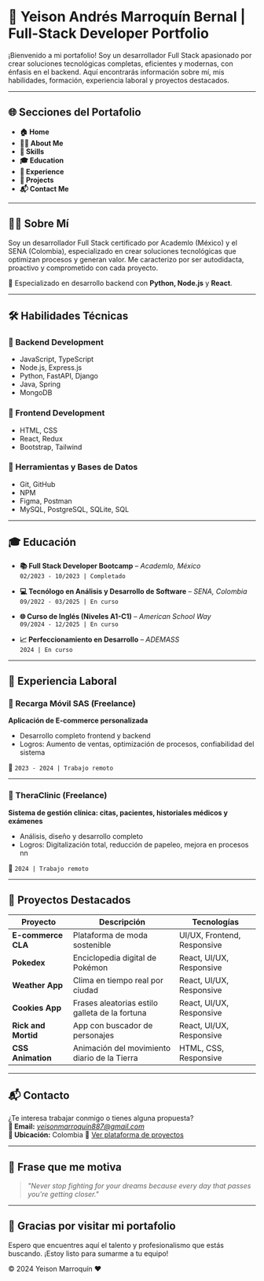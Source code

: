 # 💼 Yeison Andrés Marroquín Bernal | Full-Stack Developer Portfolio

¡Bienvenido a mi portafolio! Soy un desarrollador Full Stack apasionado por crear soluciones tecnológicas completas, eficientes y modernas, con énfasis en el backend. Aquí encontrarás información sobre mí, mis habilidades, formación, experiencia laboral y proyectos destacados.

---

## 🌐 Secciones del Portafolio

- **🏠 Home**
- **👨‍💻 About Me**
- **🧠 Skills**
- **🎓 Education**
- **💼 Experience**
- **🚀 Projects**
- **📬 Contact Me**

---

## 👨‍💻 Sobre Mí

Soy un desarrollador Full Stack certificado por Academlo (México) y el SENA (Colombia), especializado en crear soluciones tecnológicas que optimizan procesos y generan valor. Me caracterizo por ser autodidacta, proactivo y comprometido con cada proyecto.

🔧 Especializado en desarrollo backend con **Python, Node.js** y **React**.

---

## 🛠️ Habilidades Técnicas

### 🧩 Backend Development
- JavaScript, TypeScript
- Node.js, Express.js
- Python, FastAPI, Django
- Java, Spring
- MongoDB

### 🎨 Frontend Development
- HTML, CSS
- React, Redux
- Bootstrap, Tailwind

### 🧰 Herramientas y Bases de Datos
- Git, GitHub
- NPM
- Figma, Postman
- MySQL, PostgreSQL, SQLite, SQL

---

## 🎓 Educación

- **📚 Full Stack Developer Bootcamp** – *Academlo, México*  
  `02/2023 - 10/2023 | Completado`

- **💻 Tecnólogo en Análisis y Desarrollo de Software** – *SENA, Colombia*  
  `09/2022 - 03/2025 | En curso`

- **🌐 Curso de Inglés (Niveles A1-C1)** – *American School Way*  
  `09/2024 - 12/2025 | En curso`

- **📈 Perfeccionamiento en Desarrollo** – *ADEMASS*  
  `2024 | En curso`

---

## 💼 Experiencia Laboral

### 🛒 Recarga Móvil SAS (Freelance)
**Aplicación de E-commerce personalizada**  
- Desarrollo completo frontend y backend  
- Logros: Aumento de ventas, optimización de procesos, confiabilidad del sistema

📅 `2023 - 2024 | Trabajo remoto`

---

### 🏥 TheraClinic (Freelance)
**Sistema de gestión clínica: citas, pacientes, historiales médicos y exámenes**  
- Análisis, diseño y desarrollo completo  
- Logros: Digitalización total, reducción de papeleo, mejora en procesos nn

📅 `2024 | Trabajo remoto`

---

## 🚀 Proyectos Destacados

| Proyecto | Descripción | Tecnologías |
|---------|-------------|-------------|
| **E-commerce CLA** | Plataforma de moda sostenible | UI/UX, Frontend, Responsive |
| **Pokedex** | Enciclopedia digital de Pokémon | React, UI/UX, Responsive |
| **Weather App** | Clima en tiempo real por ciudad | React, UI/UX, Responsive |
| **Cookies App** | Frases aleatorias estilo galleta de la fortuna | React, UI/UX, Responsive |
| **Rick and Mortid** | App con buscador de personajes | React, UI/UX, Responsive |
| **CSS Animation** | Animación del movimiento diario de la Tierra | HTML, CSS, Responsive |

---

## 📬 Contacto

¿Te interesa trabajar conmigo o tienes alguna propuesta?  
**📧 Email:** *yeisonmarroquin887@gmail.com*  
**📍 Ubicación:** Colombia
🔗 [Ver plataforma de proyectos](https://portafolio-andres-dev.netlify.app/#/pro)

---

## 📝 Frase que me motiva

> *"Never stop fighting for your dreams because every day that passes you're getting closer."*

---

## 🦾 Gracias por visitar mi portafolio

Espero que encuentres aquí el talento y profesionalismo que estás buscando. ¡Estoy listo para sumarme a tu equipo!

© 2024 Yeison Marroquín ❤️

